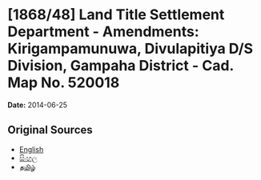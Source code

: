 # [1868/48] Land Title Settlement Department - Amendments: Kirigampamunuwa, Divulapitiya D/S Division, Gampaha District - Cad. Map No. 520018

**Date:** 2014-06-25

## Original Sources

- [English](https://documents.gov.lk/view/extra-gazettes/2014/6/1868-48_E.pdf)
- [සිංහල](https://documents.gov.lk/view/extra-gazettes/2014/6/1868-48_S.pdf)
- [தமிழ்](https://documents.gov.lk/view/extra-gazettes/2014/6/1868-48_T.pdf)
